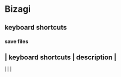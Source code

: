 # Bizagi
## keyboard shortcuts
### save files

| keyboard shortcuts | description |
----------------------------------
| | | 
